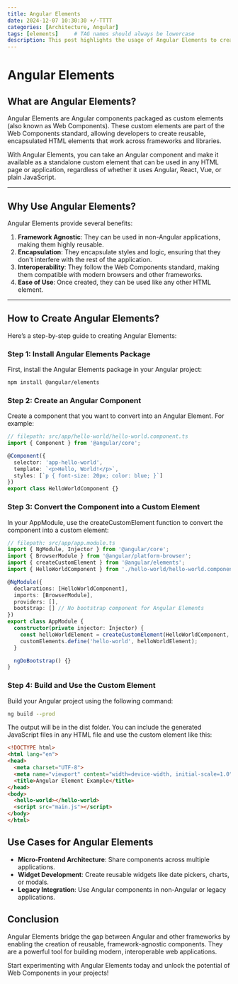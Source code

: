 ```yaml
---
title: Angular Elements
date: 2024-12-07 10:30:30 +/-TTTT
categories: [Architecture, Angular]
tags: [elements]     # TAG names should always be lowercase
description: This post highlights the usage of Angular Elements to create reusable features.
---
```


# Angular Elements

## What are Angular Elements?

Angular Elements are Angular components packaged as custom elements (also known as Web Components). These custom elements are part of the Web Components standard, allowing developers to create reusable, encapsulated HTML elements that work across frameworks and libraries.

With Angular Elements, you can take an Angular component and make it available as a standalone custom element that can be used in any HTML page or application, regardless of whether it uses Angular, React, Vue, or plain JavaScript.

---

## Why Use Angular Elements?

Angular Elements provide several benefits:

1. **Framework Agnostic**: They can be used in non-Angular applications, making them highly reusable.
2. **Encapsulation**: They encapsulate styles and logic, ensuring that they don't interfere with the rest of the application.
3. **Interoperability**: They follow the Web Components standard, making them compatible with modern browsers and other frameworks.
4. **Ease of Use**: Once created, they can be used like any other HTML element.

---

## How to Create Angular Elements?

Here’s a step-by-step guide to creating Angular Elements:

### Step 1: Install Angular Elements Package

First, install the Angular Elements package in your Angular project:

```bash
npm install @angular/elements
```

### Step 2: Create an Angular Component
Create a component that you want to convert into an Angular Element. For example:

```typescript
// filepath: src/app/hello-world/hello-world.component.ts
import { Component } from '@angular/core';

@Component({
  selector: 'app-hello-world',
  template: `<p>Hello, World!</p>`,
  styles: [`p { font-size: 20px; color: blue; }`]
})
export class HelloWorldComponent {}
```

### Step 3: Convert the Component into a Custom Element
In your AppModule, use the createCustomElement function to convert the component into a custom element:

```typescript
// filepath: src/app/app.module.ts
import { NgModule, Injector } from '@angular/core';
import { BrowserModule } from '@angular/platform-browser';
import { createCustomElement } from '@angular/elements';
import { HelloWorldComponent } from './hello-world/hello-world.component';

@NgModule({
  declarations: [HelloWorldComponent],
  imports: [BrowserModule],
  providers: [],
  bootstrap: [] // No bootstrap component for Angular Elements
})
export class AppModule {
  constructor(private injector: Injector) {
    const helloWorldElement = createCustomElement(HelloWorldComponent, { injector });
    customElements.define('hello-world', helloWorldElement);
  }

  ngDoBootstrap() {}
}
```

### Step 4: Build and Use the Custom Element
Build your Angular project using the following command:

```bash
ng build --prod
```

The output will be in the dist folder. You can include the generated JavaScript files in any HTML file and use the custom element like this:

```html
<!DOCTYPE html>
<html lang="en">
<head>
  <meta charset="UTF-8">
  <meta name="viewport" content="width=device-width, initial-scale=1.0">
  <title>Angular Element Example</title>
</head>
<body>
  <hello-world></hello-world>
  <script src="main.js"></script>
</body>
</html>
```

## Use Cases for Angular Elements
 - **Micro-Frontend Architecture**: Share components across multiple applications.
 - **Widget Development**: Create reusable widgets like date pickers, charts, or modals.
 - **Legacy Integration**: Use Angular components in non-Angular or legacy applications.

## Conclusion
Angular Elements bridge the gap between Angular and other frameworks by enabling the creation of reusable, framework-agnostic components. They are a powerful tool for building modern, interoperable web applications.

Start experimenting with Angular Elements today and unlock the potential of Web Components in your projects!